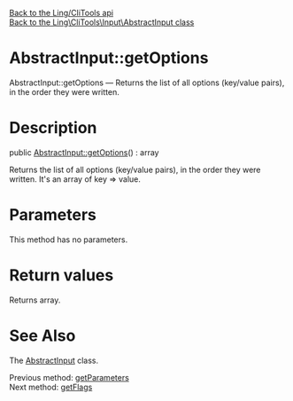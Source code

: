 [Back to the Ling/CliTools api](https://github.com/lingtalfi/CliTools/blob/master/doc/api/Ling/CliTools.md)<br>
[Back to the Ling\CliTools\Input\AbstractInput class](https://github.com/lingtalfi/CliTools/blob/master/doc/api/Ling/CliTools/Input/AbstractInput.md)


AbstractInput::getOptions
================



AbstractInput::getOptions — Returns the list of all options (key/value pairs), in the order they were written.




Description
================


public [AbstractInput::getOptions](https://github.com/lingtalfi/CliTools/blob/master/doc/api/Ling/CliTools/Input/AbstractInput/getOptions.md)() : array




Returns the list of all options (key/value pairs), in the order they were written.
It's an array of key => value.




Parameters
================

This method has no parameters.


Return values
================

Returns array.








See Also
================

The [AbstractInput](https://github.com/lingtalfi/CliTools/blob/master/doc/api/Ling/CliTools/Input/AbstractInput.md) class.

Previous method: [getParameters](https://github.com/lingtalfi/CliTools/blob/master/doc/api/Ling/CliTools/Input/AbstractInput/getParameters.md)<br>Next method: [getFlags](https://github.com/lingtalfi/CliTools/blob/master/doc/api/Ling/CliTools/Input/AbstractInput/getFlags.md)<br>

